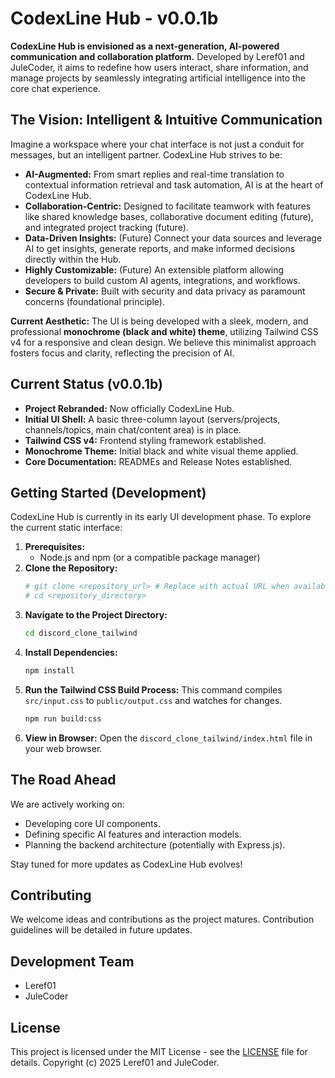 # CodexLine Hub - v0.0.1b

**CodexLine Hub is envisioned as a next-generation, AI-powered communication and collaboration platform.** Developed by Leref01 and JuleCoder, it aims to redefine how users interact, share information, and manage projects by seamlessly integrating artificial intelligence into the core chat experience.

## The Vision: Intelligent & Intuitive Communication

Imagine a workspace where your chat interface is not just a conduit for messages, but an intelligent partner. CodexLine Hub strives to be:

*   **AI-Augmented:** From smart replies and real-time translation to contextual information retrieval and task automation, AI is at the heart of CodexLine Hub.
*   **Collaboration-Centric:** Designed to facilitate teamwork with features like shared knowledge bases, collaborative document editing (future), and integrated project tracking (future).
*   **Data-Driven Insights:** (Future) Connect your data sources and leverage AI to get insights, generate reports, and make informed decisions directly within the Hub.
*   **Highly Customizable:** (Future) An extensible platform allowing developers to build custom AI agents, integrations, and workflows.
*   **Secure & Private:** Built with security and data privacy as paramount concerns (foundational principle).

**Current Aesthetic:** The UI is being developed with a sleek, modern, and professional **monochrome (black and white) theme**, utilizing Tailwind CSS v4 for a responsive and clean design. We believe this minimalist approach fosters focus and clarity, reflecting the precision of AI.

## Current Status (v0.0.1b)

*   **Project Rebranded:** Now officially CodexLine Hub.
*   **Initial UI Shell:** A basic three-column layout (servers/projects, channels/topics, main chat/content area) is in place.
*   **Tailwind CSS v4:** Frontend styling framework established.
*   **Monochrome Theme:** Initial black and white visual theme applied.
*   **Core Documentation:** READMEs and Release Notes established.

## Getting Started (Development)

CodexLine Hub is currently in its early UI development phase. To explore the current static interface:

1.  **Prerequisites:**
    *   Node.js and npm (or a compatible package manager)
2.  **Clone the Repository:**
    ```bash
    # git clone <repository_url> # Replace with actual URL when available
    # cd <repository_directory>
    ```
3.  **Navigate to the Project Directory:**
    ```bash
    cd discord_clone_tailwind
    ```
4.  **Install Dependencies:**
    ```bash
    npm install
    ```
5.  **Run the Tailwind CSS Build Process:**
    This command compiles `src/input.css` to `public/output.css` and watches for changes.
    ```bash
    npm run build:css
    ```
6.  **View in Browser:**
    Open the `discord_clone_tailwind/index.html` file in your web browser.

## The Road Ahead

We are actively working on:
*   Developing core UI components.
*   Defining specific AI features and interaction models.
*   Planning the backend architecture (potentially with Express.js).

Stay tuned for more updates as CodexLine Hub evolves!

## Contributing

We welcome ideas and contributions as the project matures. Contribution guidelines will be detailed in future updates.

## Development Team

*   Leref01
*   JuleCoder

## License

This project is licensed under the MIT License - see the [LICENSE](LICENSE) file for details. Copyright (c) 2025 Leref01 and JuleCoder.
